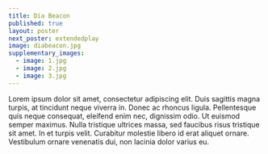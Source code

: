 ```yaml
---
title: Dia Beacon
published: true
layout: poster
next_poster: extendedplay
image: diabeacon.jpg
supplementary_images: 
  - image: 1.jpg
  - image: 2.jpg
  - image: 3.jpg
---
```


Lorem ipsum dolor sit amet, consectetur adipiscing elit. Duis sagittis magna turpis, at tincidunt neque viverra in. Donec ac rhoncus ligula. Pellentesque quis neque consequat, eleifend enim nec, dignissim odio. Ut euismod semper maximus. Nulla tristique ultrices massa, sed faucibus risus tristique sit amet. In et turpis velit. Curabitur molestie libero id erat aliquet ornare. Vestibulum ornare venenatis dui, non lacinia dolor varius eu.
